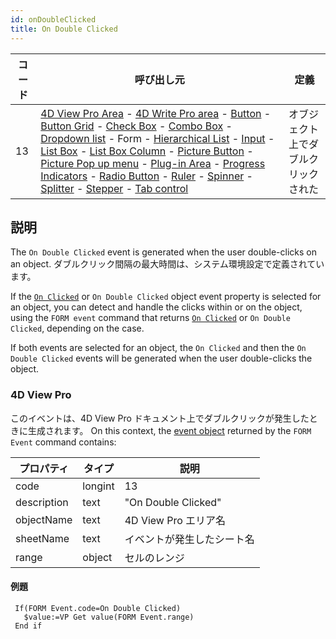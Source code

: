 ```yaml
---
id: onDoubleClicked
title: On Double Clicked
---
```


| コード | 呼び出し元                                                                                                                                                                                                                                                                                                                                                                                                                                                                                                                                                                                                                                                                                                                                                                                                                                                                                                                                                                                                                                                                                                  | 定義                 |
| --- | ------------------------------------------------------------------------------------------------------------------------------------------------------------------------------------------------------------------------------------------------------------------------------------------------------------------------------------------------------------------------------------------------------------------------------------------------------------------------------------------------------------------------------------------------------------------------------------------------------------------------------------------------------------------------------------------------------------------------------------------------------------------------------------------------------------------------------------------------------------------------------------------------------------------------------------------------------------------------------------------------------------------------------------------------------------------------------------------------------ | ------------------ |
| 13  | [4D View Pro Area](FormObjects/viewProArea_overview.md) - [4D Write Pro area](FormObjects/writeProArea_overview) - [Button](FormObjects/button_overview.md) - [Button Grid](FormObjects/buttonGrid_overview.md) - [Check Box](FormObjects/checkbox_overview.md) - [Combo Box](FormObjects/comboBox_overview.md) - [Dropdown list](FormObjects/dropdownList_Overview.md) - Form - [Hierarchical List](FormObjects/list_overview.md#overview) - [Input](FormObjects/input_overview.md) - [List Box](FormObjects/listbox_overview.md) - [List Box Column](FormObjects/listbox_overview.md#list-box-columns) - [Picture Button](FormObjects/pictureButton_overview.md) - [Picture Pop up menu](FormObjects/picturePopupMenu_overview.md) - [Plug-in Area](FormObjects/pluginArea_overview.md#overview) - [Progress Indicators](FormObjects/progressIndicator.md) - [Radio Button](FormObjects/radio_overview.md) - [Ruler](FormObjects/ruler.md) - [Spinner](FormObjects/spinner.md) - [Splitter](FormObjects/splitters.md) - [Stepper](FormObjects/stepper.md) - [Tab control](FormObjects/tabControl.md) | オブジェクト上でダブルクリックされた |

## 説明

The `On Double Clicked` event is generated when the user double-clicks on an object. ダブルクリック間隔の最大時間は、システム環境設定で定義されています。

If the [`On Clicked`](onClicked.md) or `On Double Clicked` object event property is selected for an object, you can detect and handle the clicks within or on the object, using the `FORM event` command that returns [`On Clicked`](onClicked.md) or `On Double Clicked`, depending on the case.

If both events are selected for an object, the `On Clicked` and then the `On Double Clicked` events will be generated when the user double-clicks the object.

### 4D View Pro

このイベントは、4D View Pro ドキュメント上でダブルクリックが発生したときに生成されます。 On this context, the [event object](overview.md#event-object) returned by the `FORM Event` command contains:

| プロパティ       | タイプ     | 説明                  |
| ----------- | ------- | ------------------- |
| code        | longint | 13                  |
| description | text    | "On Double Clicked" |
| objectName  | text    | 4D View Pro エリア名    |
| sheetName   | text    | イベントが発生したシート名       |
| range       | object  | セルのレンジ              |

#### 例題

```4d
 If(FORM Event.code=On Double Clicked)
   $value:=VP Get value(FORM Event.range)
 End if
```
